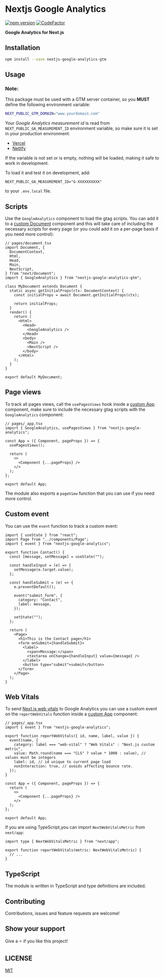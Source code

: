 # Nextjs Google Analytics

[![npm version](https://badge.fury.io/js/nextjs-google-analytics-gtm.svg)](https://badge.fury.io/js/nextjs-google-analytics-gtm)
[![CodeFactor](https://www.codefactor.io/repository/github/emilianogarcialopez/nextjs-google-analytics-gtm/badge)](https://www.codefactor.io/repository/github/emilianogarcialopez/nextjs-google-analytics-gtm)


**Google Analytics for Next.js**
## Installation

```bash
npm install --save nextjs-google-analytics-gtm
```

## Usage

### Note:
This package must be used with a GTM server container, so you **MUST** define the following environment variable:

```bash
NEXT_PUBLIC_GTM_DOMAIN="www.yourdomain.com" 
```

Your _Google Analytics measurement id_ is read from `NEXT_PUBLIC_GA_MEASUREMENT_ID` environment variable, so make sure it is set in your production environment:

- [Vercel](https://vercel.com/docs/environment-variables)
- [Netlify](https://www.netlify.com/blog/2020/12/10/environment-variables-in-next.js-and-netlify/)

If the variable is not set or is empty, nothing will be loaded, making it safe to work in development.

To load it and test it on development, add:

```
NEXT_PUBLIC_GA_MEASUREMENT_ID="G-XXXXXXXXXX"
```

to your `.env.local` file.

## Scripts

Use the `GoogleAnalytics` component to load the gtag scripts. You can add it to a [custom Document](https://nextjs.org/docs/advanced-features/custom-document) component and this will take care of including the necessary scripts for every page (or you could add it on a per-page basis if you need more control):

```tsx
// pages/document.tsx
import Document, {
  DocumentContext,
  Html,
  Head,
  Main,
  NextScript,
} from "next/document";
import { GoogleAnalytics } from "nextjs-google-analytics-gtm";

class MyDocument extends Document {
  static async getInitialProps(ctx: DocumentContext) {
    const initialProps = await Document.getInitialProps(ctx);

    return initialProps;
  }
  render() {
    return (
      <Html>
        <Head>
          <GoogleAnalytics />
        </Head>
        <body>
          <Main />
          <NextScript />
        </body>
      </Html>
    );
  }
}

export default MyDocument;
```

## Page views

To track all pages views, call the `usePagesViews` hook inside a [custom App](https://nextjs.org/docs/advanced-features/custom-app) component, make sure to include the necessary gtag scripts with the `GoogleAnalytics` component:

```tsx
// pages/_app.tsx
import { GoogleAnalytics, usePagesViews } from "nextjs-google-analytics";

const App = ({ Component, pageProps }) => {
  usePagesViews();

  return (
    <>
      <Component {...pageProps} />
    </>
  );
};

export default App;
```

The module also exports a `pageView` function that you can use if you need more control.

## Custom event

You can use the `event` function to track a custom event:

```tsx
import { useState } from "react";
import Page from "../components/Page";
import { event } from "nextjs-google-analytics";

export function Contact() {
  const [message, setMessage] = useState("");

  const handleInput = (e) => {
    setMessage(e.target.value);
  };

  const handleSubmit = (e) => {
    e.preventDefault();

    event("submit_form", {
      category: "Contact",
      label: message,
    });

    setState("");
  };

  return (
    <Page>
      <h1>This is the Contact page</h1>
      <form onSubmit={handleSubmit}>
        <label>
          <span>Message:</span>
          <textarea onChange={handleInput} value={message} />
        </label>
        <button type="submit">submit</button>
      </form>
    </Page>
  );
}
```

## Web Vitals

To send [Next.js web vitals](https://nextjs.org/docs/advanced-features/measuring-performance#sending-results-to-analytics) to Google Analytics you can use a custom event on the `reportWebVitals` function inside a [custom App](https://nextjs.org/docs/advanced-features/custom-app) component:

```tsx
// pages/_app.tsx
import { event } from "nextjs-google-analytics";

export function reportWebVitals({ id, name, label, value }) {
  event(name, {
    category: label === "web-vital" ? "Web Vitals" : "Next.js custom metric",
    value: Math.round(name === "CLS" ? value * 1000 : value), // values must be integers
    label: id, // id unique to current page load
    nonInteraction: true, // avoids affecting bounce rate.
  });
}

const App = ({ Component, pageProps }) => {
  return (
    <>
      <Component {...pageProps} />
    </>
  );
};

export default App;
```

If you are using TypeScript,you can import `NextWebVitalsMetric` from `next/app`:

```tsx
import type { NextWebVitalsMetric } from "next/app";

export function reportWebVitals(metric: NextWebVitalsMetric) {
  // ...
}
```

## TypeScript

The module is written in TypeScript and type definitions are included.

## Contributing

Contributions, issues and feature requests are welcome!

## Show your support

Give a ⭐️ if you like this project!

## LICENSE

[MIT](./LICENSE)
